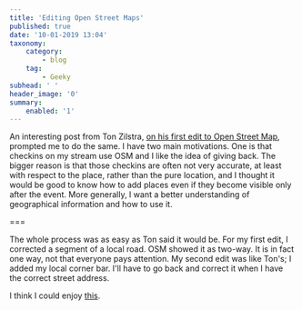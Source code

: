```yaml
---
title: 'Editing Open Street Maps'
published: true
date: '10-01-2019 13:04'
taxonomy:
    category:
        - blog
    tag:
        - Geeky
subhead: ' '
header_image: '0'
summary:
    enabled: '1'
---
```


An interesting post from Ton Zilstra, <a class="u-in-reply-to" href="URL" >on his first edit to Open Street Map</a >, prompted me to do the same. I have two main motivations. One is that checkins on my stream use OSM and I like the idea of giving back. The bigger reason is that those checkins are often not very accurate, at least with respect to the place, rather than the pure location, and I thought it would be good to know how to add places even if they become visible only after the event. More generally, I want a better understanding of geographical information and how to use it.

===

The whole process was as easy as Ton said it would be. For my first edit, I corrected a segment of a local road. OSM showed it as two-way. It is in fact one way, not that everyone pays attention. My second edit was like Ton's; I added my local corner bar. I'll have to go back and correct it when I have the correct street address.

I think I could enjoy [this](https://www.openstreetmap.org/user/JeremyCherfas/history#map=19/41.88623/12.45942).